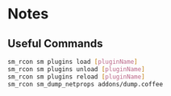 # Notes

## Useful Commands

```bash
sm_rcon sm plugins load [pluginName]
sm_rcon sm plugins unload [pluginName]
sm_rcon sm plugins reload [pluginName]
sm_rcon sm_dump_netprops addons/dump.coffee
```